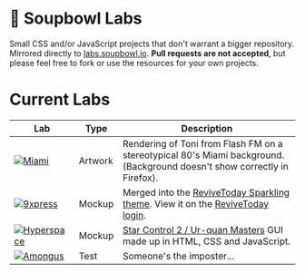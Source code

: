 # 🧪 Soupbowl Labs
Small CSS and/or JavaScript projects that don't warrant a bigger repository. Mirrored directly to [labs.soupbowl.io][labs]. **Pull requests are not accepted**, but please feel free to fork or use the resources for your own projects.

# Current Labs

Lab                   | Type    | Description
------------------------|---------|------------
[![Miami][p1]][l1]      | Artwork | Rendering of Toni from Flash FM on a stereotypical 80's Miami background.<br>(Background doesn't show correctly in Firefox).
[![9xpress][p2]][l2]    | Mockup  | Merged into the [ReviveToday Sparkling theme][rts]. View it on the [ReviveToday login][l2].
[![Hyperspace][p3]][l3] | Mockup  | [Star Control 2 / Ur-quan Masters][uqm] GUI made up in HTML, CSS and JavaScript.
[![Amongus][p4]][l4]    | Test    | Someone's the imposter...

[l1]: https://labs.soupbowl.io/miami
[p1]: https://user-images.githubusercontent.com/11209477/117578212-36e66400-b0e5-11eb-9e11-91e9a83a8e1a.png
[l2]: https://revive.today/wp-admin
[p2]: https://user-images.githubusercontent.com/11209477/117578213-377efa80-b0e5-11eb-8749-780380591b6f.png
[l3]: https://labs.soupbowl.io/hyperspace
[p3]: https://user-images.githubusercontent.com/11209477/117578214-38179100-b0e5-11eb-9557-4521cac2f383.png
[l4]: https://labs.soupbowl.io/amongus
[p4]: https://user-images.githubusercontent.com/11209477/118365642-8a4d2c00-b595-11eb-92b3-92b480003032.png

[labs]: https://labs.soupbowl.io
[uqm]: http://sc2.sourceforge.net/
[rts]: https://github.com/ReviveToday/sparkling-child/blob/master/style-login.css
